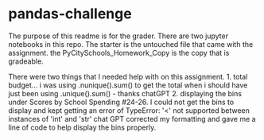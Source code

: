 # pandas-challenge
The purpose of this readme is for the grader. There are two jupyter notebooks in this repo.
The starter is the untouched file that came with the assignment.
the PyCitySchools_Homework_Copy is the copy that is gradeable. 

There were two things that I needed help with on this assignment.
    1. total budget... i was using .nunique().sum() to get the total when i should have just been using .unique().sum() - thanks chatGPT
    2. displaying the bins under Scores by School Spending #24-26. I could not get the bins to display and kept getting an error of TypeError: '<' not supported between instances of 'int' and 'str' 
        chat GPT corrected my formatting and gave me a line of code to help display the bins properly.
